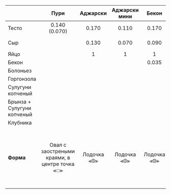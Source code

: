 |                            |                   **Пури**                    | **Аджарски** | **Аджарски мини** |  **Бекон**  | **Болоньезе** | **Горгонзола** |                  **Горский**                  |         **Имеретинка**         |        **Мергелька молочная**        |        **Мергелька копченая**        |                                   **Пеновани**                                   |
| :------------------------- | :-------------------------------------------: | :----------: | :---------------: | :---------: | :-----------: | :------------: | :-------------------------------------------: | :----------------------------: | :----------------------------------: | :----------------------------------: | :------------------------------------------------------------------------------: |
| Тесто                      |                 0.140 (0.070)                 |    0.170     |       0.110       |    0.170    |     0.110     |     0.170      |                     0.350                     |             0.230              |                0.230                 |                0.230                 |                               Слоеное тесто 0.120                                |
| Сыр                        |                                               |    0.130     |       0.070       |    0.090    |     0.040     |     0.090      |                     0.400                     |             0.150              |            0.150 + 0.070             |                0.150                 |                                                                                  |
| Яйцо                       |                                               |      1       |         1         |      1      |               |       1        |                                               |                                |                                      |                                      |                                                                                  |
| Бекон                      |                                               |              |                   |    0.035    |               |                |                                               |                                |                                      |                                      |                                                                                  |
| Болоньез                   |                                               |              |                   |             |     0.060     |                |                                               |                                |                                      |                                      |                                                                                  |
| Горгонзола                 |                                               |              |                   |             |               |     0.035      |                                               |                                |                                      |                                      |                                                                                  |
| Сулугуни копченый          |                                               |              |                   |             |               |                |                     0.050                     |                                |                                      |                                      |                                                                                  |
| Брынза + Сулугуни копченый |                                               |              |                   |             |               |                |                                               |                                |                                      |                0.070                 |                                                                                  |
| Клубника                   |                                               |              |                   |             |               |                |                                               |                                |                                      |                                      |                                      0.050                                       |
| **Форма**                  | Овал с заостреными краями, в центре точка ⫷⬭⫸ | Лодочка ⫷◍⫸  |    Лодочка ⫷◍⫸    | Лодочка ⫷◍⫸ |  Лодочка ⫷◍⫸  |  Лодочка  ⫷◍⫸  | Открытый круг с сыром, края загнуты на 2см. ◯ | Круг + Сыр -> Шар -> Лепешка ◍ | Круг + Сыр -> Шар -> Лепешка + Сыр ◍ | Круг + Сыр -> Шар -> Лепешка + Сыр ◍ | Квадратный конверт с отогнутыми краями, в центре ягоды. Сверху сахарная пудра 🖅 |

